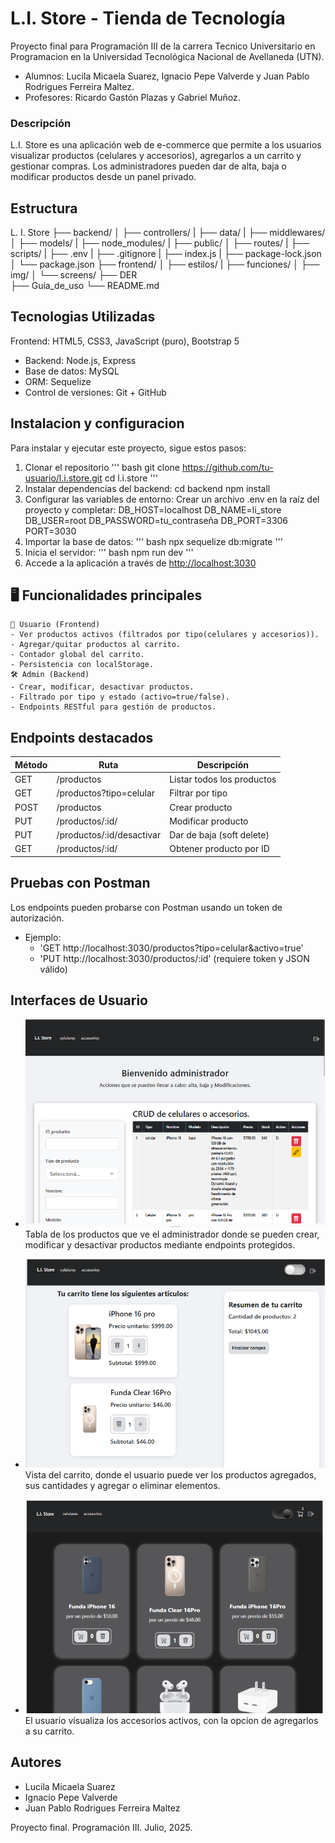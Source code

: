 # L.I. Store - Tienda de Tecnología
Proyecto final para Programación III de la carrera Tecnico Universitario en Programacion en la Universidad Tecnológica Nacional de Avellaneda (UTN).
- Alumnos: Lucila Micaela Suarez, Ignacio Pepe Valverde y Juan Pablo Rodrigues Ferreira Maltez.
- Profesores: Ricardo Gastón Plazas y Gabriel Muñoz.


### Descripción
L.I. Store es una aplicación web de e-commerce que permite a los usuarios visualizar productos (celulares y accesorios), agregarlos a un carrito y gestionar compras. Los administradores pueden dar de alta, baja o modificar productos desde un panel privado.


## Estructura
L. I. Store
├── backend/
│  ├── controllers/
|  ├── data/
|  ├── middlewares/
│  ├── models/
|  ├── node_modules/
|  ├── public/
│  ├── routes/
|  ├── scripts/
|  ├── .env
|  ├── .gitignore
|  ├── index.js
|  ├── package-lock.json
│  └── package.json
├── frontend/
│  ├── estilos/
|  ├── funciones/
│  ├── img/
│  └── screens/
├── DER  
├── Guia_de_uso
└── README.md


## Tecnologias Utilizadas
Frontend: HTML5, CSS3, JavaScript (puro), Bootstrap 5
- Backend: Node.js, Express
- Base de datos: MySQL
- ORM: Sequelize
- Control de versiones: Git + GitHub


## Instalacion y configuracion
Para instalar y ejecutar este proyecto, sigue estos pasos:
1. Clonar el repositorio
''' bash
    git clone https://github.com/tu-usuario/l.i.store.git
    cd l.i.store '''
2. Instalar dependencias del backend:
    cd backend
    npm install
3. Configurar las variables de entorno:
    Crear un archivo .env en la raíz del proyecto y completar:
        DB_HOST=localhost
        DB_NAME=li_store
        DB_USER=root
        DB_PASSWORD=tu_contraseña
        DB_PORT=3306
        PORT=3030
4. Importar la base de datos:
''' bash
    npx sequelize db:migrate '''
5. Inicia el servidor:
''' bash
    npm run dev '''
6. Accede a la aplicación a través de [http://localhost:3030](http://localhost:3030)


## 🖥️ Funcionalidades principales
    👤 Usuario (Frontend)
    - Ver productos activos (filtrados por tipo(celulares y accesorios)).
    - Agregar/quitar productos al carrito.
    - Contador global del carrito.
    - Persistencia con localStorage.
    🛠️ Admin (Backend)
    - Crear, modificar, desactivar productos.
    - Filtrado por tipo y estado (activo=true/false).
    - Endpoints RESTful para gestión de productos.


## Endpoints destacados
| Método | Ruta                       | Descripción                |
| ------ | -------------------------- | -------------------------- |
| GET    | /productos                 | Listar todos los productos |
| GET    | /productos?tipo=celular    | Filtrar por tipo           |
| POST   | /productos                 | Crear producto             |
| PUT    | /productos/:id/            | Modificar producto         |
| PUT    | /productos/:id/desactivar  | Dar de baja (soft delete)  |
| GET    | /productos/:id/            | Obtener producto por ID    |


## Pruebas con Postman
Los endpoints pueden probarse con Postman usando un token de autorización.
- Ejemplo:
    - 'GET http://localhost:3030/productos?tipo=celular&activo=true'
    - 'PUT http://localhost:3030/productos/:id' (requiere token y JSON válido)


## Interfaces de Usuario
- ![Tabla de productos](./frontend/img/tablaAdmi.png)
Tabla de los productos que ve el administrador donde se pueden crear, modificar y desactivar productos mediante endpoints protegidos.

- ![Carrito](./frontend/img/carrito.png)
Vista del carrito, donde el usuario puede ver los productos agregados, sus cantidades y agregar o eliminar elementos.

- ![Accesorios](./frontend/img/accesorios.png)
El usuario visualiza los accesorios activos, con la opcion de agregarlos a su carrito. 


## Autores
- Lucila Micaela Suarez
- Ignacio Pepe Valverde
- Juan Pablo Rodrigues Ferreira Maltez

Proyecto final. Programación III. Julio, 2025.